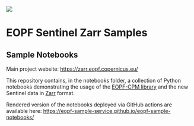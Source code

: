 [<img src="./notebooks/static/ESA_EOPF_logo_2025_COLOR_ESA_blue_reduced.png">](https://zarr.eopf.copernicus.eu/)

# EOPF Sentinel Zarr Samples
## Sample Notebooks
Main project website: https://zarr.eopf.copernicus.eu/

This repository contains, in the notebooks folder, a collection of Python notebooks demonstrating the usage of the [EOPF-CPM library](https://gitlab.eopf.copernicus.eu/cpm/eopf-cpm) and the new Sentinel data in [Zarr](https://zarr.dev) format.

Rendered version of the notebooks deployed via GitHub actions are available here: https://eopf-sample-service.github.io/eopf-sample-notebooks/
